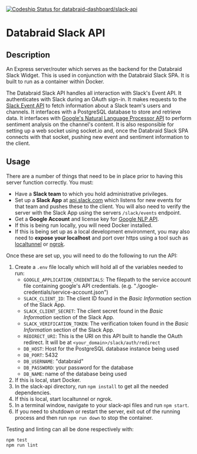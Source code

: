 [ ![Codeship Status for databraid-dashboard/slack-api](https://app.codeship.com/projects/623bb170-6021-0135-e845-2e6fa0f02ff3/status?branch=master)](https://app.codeship.com/projects/239348)

# Databraid Slack API

## Description

An Express server/router which serves as the backend for the Databraid Slack Widget. This is used in conjunction with the Databraid Slack SPA. It is built to run as a container within Docker.

The Databraid Slack API handles all interaction with Slack's Event API. It authenticates with Slack during an OAuth sign-in. It makes requests to the [Slack Event API](https://api.slack.com/events-api) to fetch information about a Slack team's users and channels. It interfaces with a PostgreSQL database to store and retrieve data. It interfaces with [Google's Natural Language Processor API](https://cloud.google.com/natural-language/docs/getting-started) to perform sentiment analysis on the channel's content. It is also responsible for setting up a web socket using socket.io and, once the Databraid Slack SPA connects with that socket, pushing new event and sentiment information to the client.

## Usage

There are a number of things that need to be in place prior to having this server function correctly. You must:

- Have a __Slack team__ to which you hold administrative privileges.
- Set up a __Slack App__ at [api.slack.com](https://api.slack.com/) which listens for new events for that team and pushes these to the client. You will also need to verify the server with the Slack App using the servers `/slack/events` endpoint.
- Get a __Google Account__ and license key for [Google NLP API](https://cloud.google.com/natural-language/docs/getting-started).
- If this is being run locally, you will need Docker installed.
- If this is being set up as a local development environment, you may also need to __expose your localhost__ and port over https using a tool such as [localtunnel](https://localtunnel.github.io/www/) or [ngrok](https://ngrok.com/download).

Once these are set up, you will need to do the following to run the API:

1. Create a `.env` file locally which will hold all of the variables needed to run:
    - `GOOGLE_APPLICATION_CREDENTIALS`: The filepath to the service account file containing google's API credentials. (e.g. "./google-credentials/service-account.json")
    - `SLACK_CLIENT_ID`: The client ID found in the _Basic Information_ section of the Slack App.
    - `SLACK_CLIENT_SECRET`: The client secret found in the _Basic Information_ section of the Slack App.
    - `SLACK_VERIFICATION_TOKEN`: The verification token found in the _Basic Information_ section of the Slack App.
    - `REDIRECT_URI`: This is the URI on this API built to handle the OAuth redirect. It will be at `<your_domain>/slack/auth/redirect`
    - `DB_HOST`: Host for the PostgreSQL database instance being used
    - `DB_PORT`: 5432
    - `DB_USERNAME`: "databraid"
    - `DB_PASSWORD`: your password for the database
    - `DB_NAME`: name of the database being used
1. If this is local, start Docker.
1. In the slack-api directory, run `npm install` to get all the needed dependencies.
1. If this is local, start localtunnel or ngrok.
1. In a terminal window, navigate to your slack-api files and run `npm start`.
1. If you need to shutdown or restart the server, exit out of the running process and then run `npm run down` to stop the container.

Testing and linting can all be done respectively with:

```
npm test
npm run lint
```

